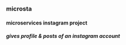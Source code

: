 ### microsta
#### microservices instagram project
##### gives profile & posts of an instagram account 
